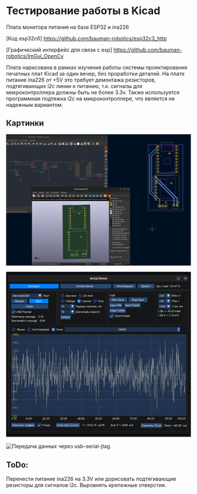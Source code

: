 # Тестирование работы в Kicad 

Плата монитора питания на базе ESP32 и ina226

[Код esp32c6] https://github.com/bauman-robotics/esp32c3_http

[Графический интерфейс для связи с esp] https://github.com/bauman-robotics/ImGui_OpenCv

Плата нарисована в рамках изучения работы системы проектирования печатных плат Kicad за один вечер, без проработки деталей. На плате питание ina226 от +5V это требует демонтажа резисторов, подтягивающих i2c линии к питанию, т.к. сигналы для микроконтроллера должны быть не более 3.3v.
Также используется программная подтяжка i2c на микроконтроллере, что является не надежным вариантом. 
 
## Картинки
![Тестовый вариант](images/Pic1.png)

![Окно графического интерфейса с управление потоком передачи](images/Pic2.png)

![Передача данных через usb-serial-jtag](images/Pic3.png)

## ToDo:
Перенести питание ina226 на 3.3V или дорисовать подтягивающие резисторы для сигналов i2c.
Выровнять крепежные отверстия. 

